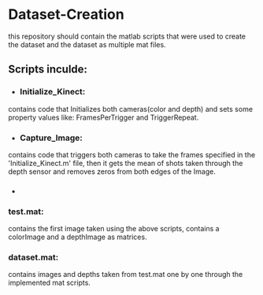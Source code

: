 # Dataset-Creation
this repository should contain the matlab scripts that were used to create the dataset and the dataset as multiple mat files.

## Scripts inculde:
- ### Initialize_Kinect: 
contains code that Initializes both cameras(color and depth) and sets some property values like: FramesPerTrigger and TriggerRepeat.
- ### Capture_Image:
contains code that triggers both cameras to take the frames specified in the 'Initialize_Kinect.m' file, then it gets the mean of 
shots taken through the depth sensor and removes zeros from both edges of the Image.
- ### 

### test.mat:
contains the first image taken using the above scripts, contains a colorImage and a depthImage as matrices.

### dataset.mat:
contains images and depths taken from test.mat one by one through the implemented mat scripts.